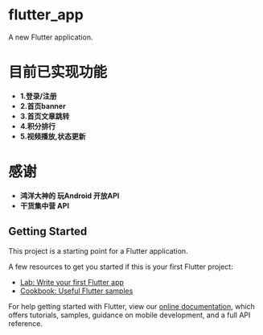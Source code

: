 # flutter_app

A new Flutter application.

# 目前已实现功能
 * **1.登录/注册**
 * **2.首页banner**
 * **3.首页文章跳转**
 * **4.积分排行**
 * **5.视频播放,状态更新**
  
# 感谢
 * **鸿洋大神的 玩Android 开放API**
 * **干货集中营 API** 

## Getting Started

This project is a starting point for a Flutter application.

A few resources to get you started if this is your first Flutter project:

- [Lab: Write your first Flutter app](https://flutter.dev/docs/get-started/codelab)
- [Cookbook: Useful Flutter samples](https://flutter.dev/docs/cookbook)

For help getting started with Flutter, view our
[online documentation](https://flutter.dev/docs), which offers tutorials,
samples, guidance on mobile development, and a full API reference.
